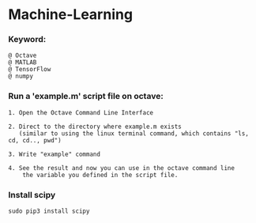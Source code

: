 # Machine-Learning
### Keyword:

	@ Octave
	@ MATLAB
	@ TensorFlow
	@ numpy

### Run a 'example.m' script file on octave:

	1. Open the Octave Command Line Interface

	2. Direct to the directory where example.m exists
	   (similar to using the linux terminal command, which contains "ls, cd, cd.., pwd")

	3. Write "example" command

	4. See the result and now you can use in the octave command line
	    the variable you defined in the script file.


### Install scipy
```
sudo pip3 install scipy
```
